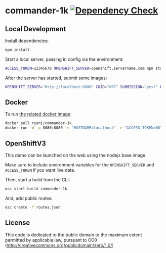 # commander-1k [![Dependency Check](http://img.shields.io/david/ryanj/commander-1k.svg)](https://david-dm.org/ryanj/commander-1k)

## Local Development
Install dependencies:

```bash
npm install
```

Start a local server, passing in config via the environment:

```bash
ACCESS_TOKEN=12345678 OPENSHIFT_SERVER=openshift.servername.com npm start
```

After the server has started, submit some images:

```bash
OPENSHIFT_SERVER="http://localhost:8080" CUID="007" SUBMISSION="yes!" USERNAME="joe" node post_image.manual.js
```

## Docker
To run [the related docker image](https://registry.hub.docker.com/u/ryanj/commander-1k/):

```bash
docker pull ryanj/commander-1k
docker run -d -p 8080:8080 -e "HOSTNAME=localhost" -e "ACCESS_TOKEN=00789101112" -e "OPENSHIFT_SERVER=openshift.servername.com" ryanj/commander-1k
```

## OpenShiftV3
This demo can be launched on the web using the nodejs base image.

Make sure to include environment variables for the `OPENSHIFT_SERVER` and `ACCESS_TOKEN` if you want live data.

Then, start a build from the CLI:

```bash
osc start-build commander-1k
```

And, add public routes:
```bash
osc create -f routes.json
```

## License
This code is dedicated to the public domain to the maximum extent permitted by applicable law, pursuant to CC0 (http://creativecommons.org/publicdomain/zero/1.0/)

